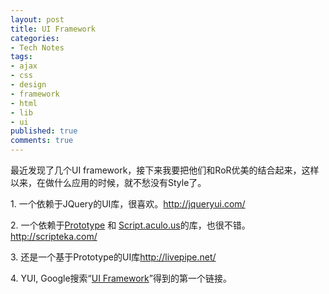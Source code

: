 ```yaml
---
layout: post
title: UI Framework
categories:
- Tech Notes
tags:
- ajax
- css
- design
- framework
- html
- lib
- ui
published: true
comments: true
---
```

<p>最近发现了几个UI framework，接下来我要把他们和RoR优美的结合起来，这样以来，在做什么应用的时候，就不愁没有Style了。</p>

<p>1. 一个依赖于JQuery的UI库，很喜欢。<a href="http://jqueryui.com/">http://jqueryui.com/</a></p>

<p>2. 一个依赖于<a title="prototype.js official website" href="http://prototypejs.org/">Prototype</a> 和 <a title="Script.aculo.us official website" href="http://script.aculo.us/">Script.aculo.us</a>的库，也很不错。<a href="http://scripteka.com/">http://scripteka.com/</a></p>

<p>3. 还是一个基于Prototype的UI库<a href="http://livepipe.net/">http://livepipe.net/</a></p>

<p>4. YUI, Google搜索“<a href="http://www.google.com/search?hl=en&client=firefox-a&rls=com.ubuntu%3Aen-US%3Aunofficial&hs=96C&q=UI+framework&btnG=Search&aq=f&oq=&aqi=g-p1g-c3g1g-c5">UI Framework</a>”得到的第一个链接。</p>
